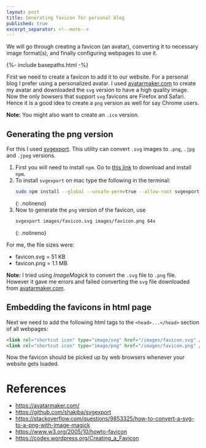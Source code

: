 ```yaml
---
layout: post
title: Generating favicon for personal blog
published: true
excerpt_separator: <!--more-->
---
```


We will go through creating a favicon (an avatar), converting it to necessary image format(s), and finally configuring webpages to use it.

<!--more-->

{%- include basepaths.html -%}

First we need to create a favicon to add it to our website. For a personal blog I prefer using a personalized avatar. I used [avatarmaker.com](https://avatarmaker.com/) to create my avatar and downloaded the `svg` version to have a high quality image. Now the only bowsers that support `svg` favicons are Firefox and Safari. Hence it is a good idea to create a `png` version as well for say Chrome users.

**Note:** You might also want to create an `.ico` version.

## Generating the png version
For this I used [svgexport](https://github.com/shakiba/svgexport). This utility can convert `.svg` images to `.png`, `.jpg` and `.jpeg` versions.

1. First you will need to install `npm`. Go to [this link](https://nodejs.org/en/download/) to download and install `npm`.
2. To install `svgexport` on mac type the following in the terminal:
    ```bash
    sudo npm install --global --unsafe-perm=true --allow-root svgexport
    ```
    {: .nolineno}
3. Now to generate the `png` version of the favicon, use
    ```bash
    svgexport images/favicon.svg images/favicon.png 64x
    ```
    {: .nolineno}

For me, the file sizes were:
* favicon.svg = 51 KB
* favicon.png = 1.1 MB

**Note:** I tried using *ImageMagick* to convert the `.svg` file to `.png` file. However it gave me errors and failed converting the `svg` file downloaded from [avatarmaker.com](https://avatarmaker.com/).

## Embedding the favicons in html  page
Next we need to add the following html tags to the `<head>...</head>` section of all webpages:

```html
<link rel="shortcut icon" type="image/svg" href="/images/favicon.svg" />
<link rel="shortcut icon" type="image/png" href="/images/favicon.png" />
```

Now the favicon should be picked up by web browsers whenever your website gets loaded.

# References
* https://avatarmaker.com/
* https://github.com/shakiba/svgexport
* https://stackoverflow.com/questions/9853325/how-to-convert-a-svg-to-a-png-with-image-magick
* https://www.w3.org/2005/10/howto-favicon
* https://codex.wordpress.org/Creating_a_Favicon
